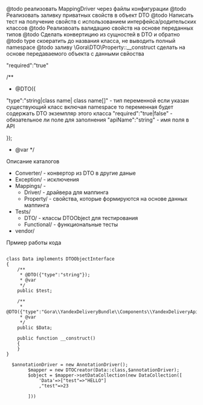 @todo реализовать MappingDriver через файлы конфигурации 
@todo Реализовать заливку приватных свойств в объект DTO
@todo Написать тест на получение свойств с использованием интерфейса/родительских классов
@todo Реализвоать валидацию свойств на основе переданных типов
@todo Сделать конвертицию из сущностей в DTO и обратно
@todo type скоератить до названия класса, не выводить полный namespace
@todo заливу \Gora\DTO\Property::__construct сделать на основе передаваемого объекта с данными свйоства


"required":"true"

/**
 * @DTO({
 
 
 "type":"string|class name| class name[]" - тип переменной если указан существующий класс включая namespace то переменная будет содержать DTO экземпляр этого класса
 "required":"true|false" - обязательное ли поле для заполнения 
 "apiName":"string" - имя поля в API 
  
 });
 * @var
 */
 
 
  Описание каталогов
  * Converter/ - конвертор из DTO в другие даные
  * Exception/ - исключения
  * Mappings/ - 
    * Driver/ -  драйвера для маппинга
    * Property/ - свойства, которые формируются на основе данных маппинга
  * Tests/  
    * DTO/  - классы DTOObject для тестирования 
    * Functional/ - функциональные тесты
  * vendor/
 
 
 Прмиер работы кода
 ````
 
 class Data implements DTOObjectInterface
 {
     /**
      * @DTO({"type":"string"});
      * @var
      */
     public $test;
 
     /**
      * @DTO({"type":"Gora\\YandexDeliveryBundle\\Components\\YandexDeliveryApi\\DTO\\SearchDeliveryList\\Data","required":"false"});
      * @var
      */
     public $Data;
 
     public function __construct()
     {
     }
 }
 
   $annotationDriver = new AnnotationDriver();
         $mapper = new DTOCreator(Data::class,$annotationDriver);
         $object = $mapper->setDataCollection(new DataCollection([
             'Data'=>["test"=>"HELLO"]
             ,"test"=>23
 
         ]))
         
 ````
